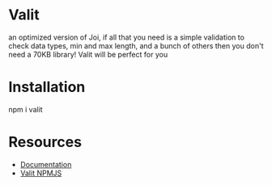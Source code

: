 # Valit

an optimized version of Joi, if all that you need is a simple validation to check data types, min and max length, and a bunch of others then you don't need a 70KB library! Valit will be perfect for you

# Installation

npm i valit

# Resources

*   [Documentation](https://valit.netlify.app/)
*   [Valit NPMJS](https://www.npmjs.com/package/valit)